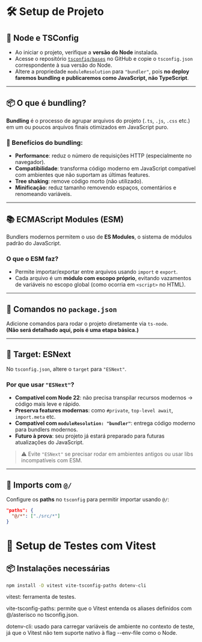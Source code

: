 # 🛠️ Setup de Projeto

## 📌 Node e TSConfig

- Ao iniciar o projeto, verifique a **versão do Node** instalada.
- Acesse o repositório [`tsconfig/bases`](https://github.com/tsconfig/bases) no GitHub e copie o `tsconfig.json` correspondente à sua versão do Node.
- Altere a propriedade `moduleResolution` para `"bundler"`, pois **no deploy faremos bundling e publicaremos como JavaScript, não TypeScript**.

---

## 📦 O que é bundling?

**Bundling** é o processo de agrupar arquivos do projeto (`.ts`, `.js`, `.css` etc.) em um ou poucos arquivos finais otimizados em JavaScript puro.

### 🧠 Benefícios do bundling:

- **Performance**: reduz o número de requisições HTTP (especialmente no navegador).
- **Compatibilidade**: transforma código moderno em JavaScript compatível com ambientes que não suportam as últimas features.
- **Tree shaking**: remove código morto (não utilizado).
- **Minificação**: reduz tamanho removendo espaços, comentários e renomeando variáveis.

---

## 📚 ECMAScript Modules (ESM)

Bundlers modernos permitem o uso de **ES Modules**, o sistema de módulos padrão do JavaScript.

### O que o ESM faz?

- Permite importar/exportar entre arquivos usando `import` e `export`.
- Cada arquivo é um **módulo com escopo próprio**, evitando vazamentos de variáveis no escopo global (como ocorria em `<script>` no HTML).

---

## 🧾 Comandos no `package.json`

Adicione comandos para rodar o projeto diretamente via `ts-node`.  
**(Não será detalhado aqui, pois é uma etapa básica.)**

---

## 🎯 Target: ESNext

No `tsconfig.json`, altere o `target` para `"ESNext"`.

### Por que usar `"ESNext"`?

- **Compatível com Node 22**: não precisa transpilar recursos modernos → código mais leve e rápido.
- **Preserva features modernas**: como `#private`, `top-level await`, `import.meta` etc.
- **Compatível com `moduleResolution: "bundler"`**: entrega código moderno para bundlers modernos.
- **Futuro à prova**: seu projeto já estará preparado para futuras atualizações do JavaScript.

> ⚠️ Evite `"ESNext"` se precisar rodar em ambientes antigos ou usar libs incompatíveis com ESM.

---

## 🔗 Imports com `@/`

Configure os **paths** no `tsconfig` para permitir importar usando `@/`:

```json
"paths": {
  "@/*": ["./src/*"]
}
```

# 🧪 Setup de Testes com Vitest

## 📦 Instalações necessárias

```bash
npm install -D vitest vite-tsconfig-paths dotenv-cli
```

vitest: ferramenta de testes.

vite-tsconfig-paths: permite que o Vitest entenda os aliases definidos com @/asterisco no tsconfig.json.

dotenv-cli: usado para carregar variáveis de ambiente no contexto de teste, já que o Vitest não tem suporte nativo à flag --env-file como o Node.


